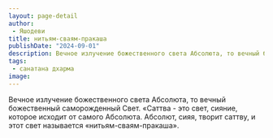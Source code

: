 ```yaml
---
layout: page-detail
author:
 - Яшодеви
title: нитьям-сваям-пракаша
publishDate: "2024-09-01"
description: Вечное излучение божественного света Абсолюта, то вечный божественный саморожденный Свет.
tags:
 - санатана дхарма
image: 
---
```


Вечное излучение божественного света Абсолюта, то вечный божественный саморожденный Свет.
	«Саттва - это свет, сияние, которое исходит от самого Абсолюта. Абсолют, сияя, творит саттву, и этот свет называется «нитьям-сваям-пракаша».

